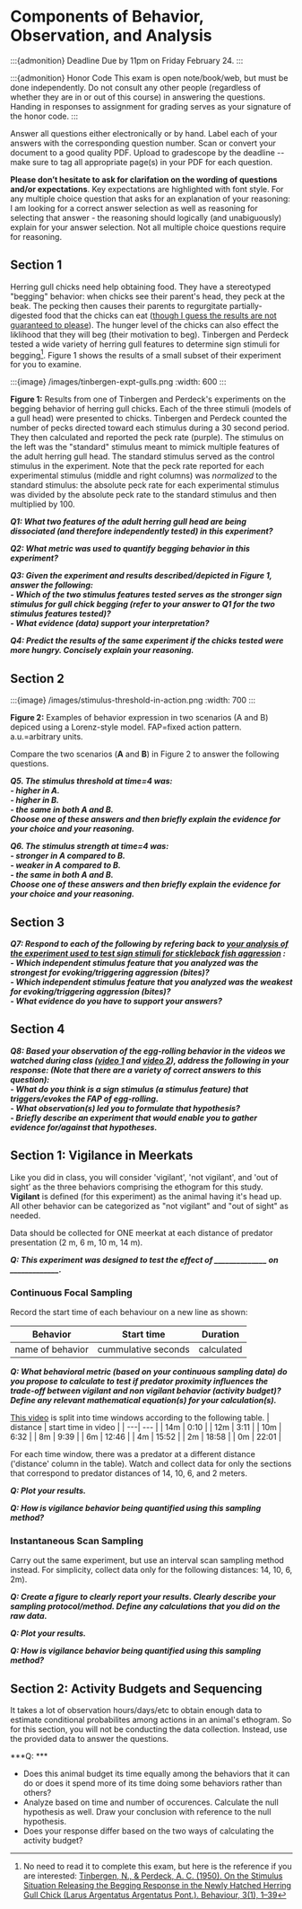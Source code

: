 # Components of Behavior, Observation, and Analysis


:::{admonition} Deadline
Due by 11pm on Friday February 24.
:::

:::{admonition} Honor Code
This exam is open note/book/web, but must be done independently. Do not consult any other people (regardless of whether they are in or out of this course) in answering the questions. Handing in responses to assignment for grading serves as your signature of the honor code.
:::

Answer all questions either electronically or by hand. Label each of your answers with the corresponding question number. Scan or convert your document to a good quality PDF. Upload to gradescope by the deadline -- make sure to tag all appropriate page(s) in your PDF for each question. 

**Please don’t hesitate to ask for clarifation on the wording of questions and/or expectations**. Key expectations are highlighted with font style. For any multiple choice question that asks for an explanation of your reasoning: I am looking for a correct answer selection as well as reasoning for selecting that answer - the reasoning should logically (and unabiguously) explain for your answer selection. Not all multiple choice questions require for reasoning.

## Section 1

Herring gull chicks need help obtaining food. They have a stereotyped "begging" behavior: when chicks see their parent's head, they peck at the beak. The pecking then causes their parents to regurgitate partially-digested food that the chicks can eat ([though I guess the results are not guaranteed to please](https://youtu.be/a-ek4225__I)). The hunger level of the chicks can also effect the liklihood that they will beg (their motivation to beg). Tinbergen and Perdeck tested a wide variety of herring gull features to determine sign stimuli for begging[^tinbergen-gulls-1950]. Figure 1 shows the results of a small subset of their experiment for you to examine. 

[^tinbergen-gulls-1950]: No need to read it to complete this exam, but here is the reference if you are interested:	[Tinbergen, N., & Perdeck, A. C. (1950). On the Stimulus Situation Releasing the Begging Response in the Newly Hatched Herring Gull Chick (Larus Argentatus Argentatus Pont.). Behaviour, 3(1), 1–39](http://www.jstor.org/stable/4532715)

:::{image} /images/tinbergen-expt-gulls.png
:width: 600
:::

**Figure 1:** Results from one of Tinbergen and Perdeck's experiments on the begging behavior of herring gull chicks. Each of the three stimuli (models of a gull head) were presented to chicks. Tinbergen and Perdeck counted the number of pecks directed toward each stimulus during a 30 second period. They then calculated and reported the peck rate (purple). The stimulus on the left was the "standard" stimulus meant to mimick multiple features of the adult herring gull head. The standard stimulus served as the control stimulus in the experiment. Note that the peck rate reported for each experimental stimulus (middle and right columns) was *normalized* to the standard stimulus: the absolute peck rate for each experimental stimulus was divided by the absolute peck rate to the standard stimulus and then multiplied by 100. 

***Q1: What two features of the adult herring gull head are being dissociated (and therefore independently tested) in this experiment?***

***Q2: What metric was used to quantify begging behavior in this experiment?***

***Q3: Given the experiment and results described/depicted in Figure 1, answer the following:  
		- Which of the two stimulus features tested serves as the stronger sign stimulus for gull chick begging (refer to your answer to Q1 for the two stimulus features tested)?  
		- What evidence (data) support your interpretation?*** 

***Q4: Predict the results of the same experiment if the chicks tested were more hungry. Concisely explain your reasoning.***


## Section 2

:::{image} /images/stimulus-threshold-in-action.png
:width: 700
:::

**Figure 2:** Examples of behavior expression in two scenarios (A and B) depiced using a Lorenz-style model. FAP=fixed action pattern. a.u.=arbitrary units. 


Compare the two scenarios (**A** and **B**) in Figure 2 to answer the following questions. 

***Q5. The stimulus threshold at time=4 was:    
		- higher in A.  
		- higher in B.  
		- the same in both A and B.  
Choose one of these answers and then briefly explain the evidence for your choice and your reasoning.***

***Q6. The stimulus strength at time=4 was:    
		- stronger in A compared to B.  
		- weaker in A compared to B.  
		- the same in both A and B.  
Choose one of these answers and then briefly explain the evidence for your choice and your reasoning.***


## Section 3

***Q7: Respond to each of the following by refering back to [your analysis of the experiment used to test sign stimuli for stickleback fish aggression](stickleback-aggression-analysis) :  
		- Which independent stimulus feature that you analyzed was the strongest for evoking/triggering aggression (bites)?  
		- Which independent stimulus feature that you analyzed was the weakest for evoking/triggering aggression (bites)?   
		- What evidence do you have to support your answers?***

## Section 4

***Q8: Based your observation of the egg-rolling behavior in the videos we watched during class ([video 1](https://youtu.be/7PcteKRA3zs) and [video 2](https://youtu.be/vUNZv-ByPkU)), address the following in your response: (Note that there are a variety of correct answers to this question):  
		- What do you think is a sign stimulus (a stimulus feature) that triggers/evokes the FAP of egg-rolling.  
		- What observation(s) led you to formulate that hypothesis?  
		- Briefly describe an experiment that would enable you to gather evidence for/against that hypotheses.***



## Section 1: Vigilance in Meerkats

Like you did in class, you will consider 'vigilant', 'not vigilant', and 'out of sight’ as the three behaviors comprising the ethogram for this study. **Vigilant** is defined (for this experiment) as the animal having it's head up. All other behavior can be categorized as "not vigilant" and "out of sight" as needed.

Data should be collected for ONE meerkat at each distance of predator presentation (2 m, 6 m, 10 m, 14 m). 

***Q: This experiment was designed to test the effect of ______________ on _____________.*** 

### Continuous Focal Sampling 

Record the start time of each behaviour on a new line as shown:

| **Behavior** | **Start time** | **Duration** |
| --- | --- | --- |
| name of behavior | cummulative seconds | calculated | 


***Q: What behavioral metric (based on your continuous sampling data) do you propose to calculate to test if predator proximity influences the trade-off between vigilant and non vigilant behavior (activity budget)? Define any relevant mathematical equation(s) for your calculation(s).***

[This video](https://vimeo.com/77501205) is split into time windows according to the following table. 
| distance | start time in video |
| ---| --- | 
| 14m | 0:10 |
| 12m | 3:11 |
| 10m | 6:32 |
| 8m | 9:39 |
| 6m | 12:46 |
| 4m | 15:52 |
| 2m | 18:58 |
| 0m | 22:01 |

For each time window, there was a predator at a different distance ('distance' column in the table). Watch and collect data for only the sections that correspond to predator distances of 14, 10, 6, and 2 meters.   

***Q: Plot your results.***

***Q: How is vigilance behavior being quantified using this sampling method?*** 

### Instantaneous Scan Sampling

Carry out the same experiment, but use an interval scan sampling method instead. For simplicity, collect data only for the following distances: 14, 10, 6, 2m). 

***Q: Create a figure to clearly report your results. Clearly describe your sampling protocol/method. Define any calculations that you did on the raw data.***

***Q: Plot your results.***

***Q: How is vigilance behavior being quantified using this sampling method?*** 



## Section 2: Activity Budgets and Sequencing

It takes a lot of observation hours/days/etc to obtain enough data to estimate conditional probabilites among actions in an animal's ethogram. So for this section, you will not be conducting the data collection. Instead, use the provided data to answer the questions. 

***Q: *** 
- Does this animal budget its time equally among the behaviors that it can do or does it spend more of its time doing some behaviors rather than others?
- Analyze based on time and number of occurences. Calculate the null hypothesis as well. Draw your conclusion with reference to the null hypothesis.
- Does your response differ based on the two ways of calculating the activity budget?




<!-- Not used this time...

## Section X: Vigilance in Meerkats

Like you did in class, you will consider 'vigilant', 'not vigilant', and 'out of sight’ as the three behaviors comprising the ethogram for this study. Data should be collected for ONE meerkat at each distance of predator presentation (2 m, 6 m, 10 m, 14 m). 

***Q: This experiment was designed to test the effect of ______________ on _____________.*** 

### Continuous Focal Sampling 

Record the start time of each behaviour on a new line as shown:

| **Behavior** | **Start time** | **Duration** |
| --- | --- | --- |
| name of behavior | cummulative seconds | calculated | 


***Q: What behavioral metric (based on your continuous sampling data) do you propose to calculate to test if predator proximity influences the trade-off between vigilant and non vigilant behavior (activity budget)? Define any relevant mathematical equation(s) for your calculation(s).***

[This video](https://vimeo.com/77501205) is split into time windows according to the following table. 
| distance | start time in video |
| ---| --- | 
| 14m | 0:10 |
| 12m | 3:11 |
| 10m | 6:32 |
| 8m | 9:39 |
| 6m | 12:46 |
| 4m | 15:52 |
| 2m | 18:58 |
| 0m | 22:01 |

For each time window, there was a predator at a different distance ('distance' column in the table). Watch and collect data for only the sections that correspond to predator distances of 14, 10, 6, and 2 meters.   

***Q: Plot your results.***

***Q: How is vigilance behavior being quantified using this sampling method?*** 

### Instantaneous Scan Sampling

Carry out the same experiment, but use an interval scan sampling method instead. For simplicity, collect data only for the following distances: 14, 10, 6, 2m). 

***Q: Create a figure to clearly report your results. Clearly describe your sampling protocol/method. Define any calculations that you did on the raw data.***

***Q: Plot your results.***

***Q: How is vigilance behavior being quantified using this sampling method?*** 


 -->